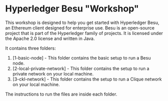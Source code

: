 # Hyperledger Besu "Workshop"

This workshop is designed to help you get started with Hyperledger Besu, an Ethereum client designed for enterprise use. Besu is an open-source project that is part of the Hyperledger family of projects. It is licensed under the Apache 2.0 license and written in Java.

It contains three folders:

1. [1-basic-node] - This folder contains the basic setup to run a Besu node.
2. [2-local-private-network] - This folder contains the setup to run a private network on your local machine.
3. [3-ckl-network] - This folder contains the setup to run a Clique network on your local machine.

The instructions to run the files are inside each folder.
